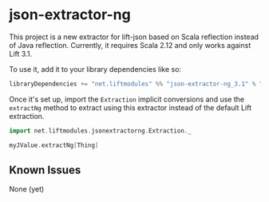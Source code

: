 # json-extractor-ng

This project is a new extractor for lift-json based on Scala reflection instead of
Java reflection. Currently, it requires Scala 2.12 and only works against Lift 3.1.

To use it, add it to your library dependencies like so:

```scala
libraryDependencies += "net.liftmodules" %% "json-extractor-ng_3.1" % "0.1.0"
```

Once it's set up, import the `Extraction` implicit conversions and use the
`extractNg` method to extract using this extractor instead of the default Lift
extraction.

```scala
import net.liftmodules.jsonextractorng.Extraction._

myJValue.extractNg[Thing]
```

## Known Issues

None (yet)
